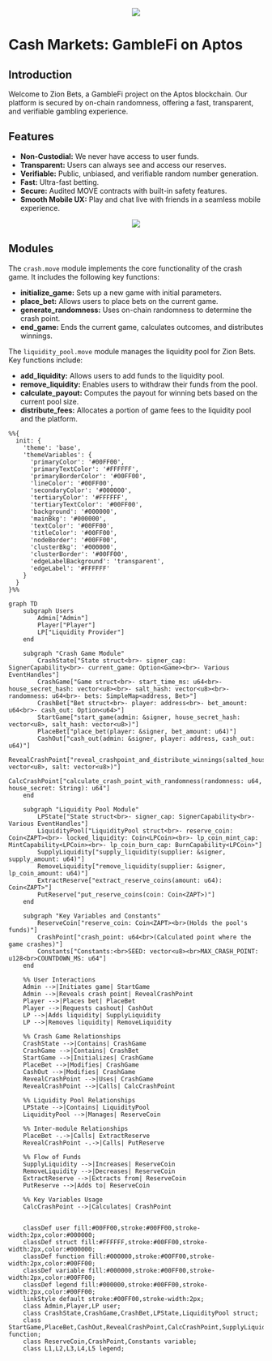 <p align="center">
  <img src="https://github.com/SeamMoney/zionbets/blob/203f651c708a06dc31926af1540aa0637fdf779c/move-mania-app/public/CASH_Banner_1500x500.png">
</p>

# Cash Markets: GambleFi on Aptos

## Introduction
Welcome to Zion Bets, a GambleFi project on the Aptos blockchain. Our platform is secured by on-chain randomness, offering a fast, transparent, and verifiable gambling experience.

## Features
- **Non-Custodial:** We never have access to user funds.
- **Transparent:** Users can always see and access our reserves.
- **Verifiable:** Public, unbiased, and verifiable random number generation.
- **Fast:** Ultra-fast betting.
- **Secure:** Audited MOVE contracts with built-in safety features.
- **Smooth Mobile UX:** Play and chat live with friends in a seamless mobile experience.

<p align="center">
  <img src="https://github.com/SeamMoney/zionbets/blob/main/move-mania-docs/src/images/zion_app_showcase.png">
</p>

## Modules
The `crash.move` module implements the core functionality of the crash game. It includes the following key functions:
- **initialize_game:** Sets up a new game with initial parameters.
- **place_bet:** Allows users to place bets on the current game.
- **generate_randomness:** Uses on-chain randomness to determine the crash point.
- **end_game:** Ends the current game, calculates outcomes, and distributes winnings.

The `liquidity_pool.move` module manages the liquidity pool for Zion Bets. Key functions include:
- **add_liquidity:** Allows users to add funds to the liquidity pool.
- **remove_liquidity:** Enables users to withdraw their funds from the pool.
- **calculate_payout:** Computes the payout for winning bets based on the current pool size.
- **distribute_fees:** Allocates a portion of game fees to the liquidity pool and the platform.

```mermaid
%%{
  init: {
    'theme': 'base',
    'themeVariables': {
      'primaryColor': '#00FF00',
      'primaryTextColor': '#FFFFFF',
      'primaryBorderColor': '#00FF00',
      'lineColor': '#00FF00',
      'secondaryColor': '#000000',
      'tertiaryColor': '#FFFFFF',
      'tertiaryTextColor': '#00FF00',
      'background': '#000000',
      'mainBkg': '#000000',
      'textColor': '#00FF00',
      'titleColor': '#00FF00',
      'nodeBorder': '#00FF00',
      'clusterBkg': '#000000',
      'clusterBorder': '#00FF00',
      'edgeLabelBackground': 'transparent',
      'edgeLabel': '#FFFFFF'
    }
  }
}%%

graph TD
    subgraph Users
        Admin["Admin"]
        Player["Player"]
        LP["Liquidity Provider"]
    end

    subgraph "Crash Game Module"
        CrashState["State struct<br>- signer_cap: SignerCapability<br>- current_game: Option<Game><br>- Various EventHandles"]
        CrashGame["Game struct<br>- start_time_ms: u64<br>- house_secret_hash: vector<u8><br>- salt_hash: vector<u8><br>- randomness: u64<br>- bets: SimpleMap<address, Bet>"]
        CrashBet["Bet struct<br>- player: address<br>- bet_amount: u64<br>- cash_out: Option<u64>"]
        StartGame["start_game(admin: &signer, house_secret_hash: vector<u8>, salt_hash: vector<u8>)"]
        PlaceBet["place_bet(player: &signer, bet_amount: u64)"]
        CashOut["cash_out(admin: &signer, player: address, cash_out: u64)"]
        RevealCrashPoint["reveal_crashpoint_and_distribute_winnings(salted_house_secret: vector<u8>, salt: vector<u8>)"]
        CalcCrashPoint["calculate_crash_point_with_randomness(randomness: u64, house_secret: String): u64"]
    end

    subgraph "Liquidity Pool Module"
        LPState["State struct<br>- signer_cap: SignerCapability<br>- Various EventHandles"]
        LiquidityPool["LiquidityPool struct<br>- reserve_coin: Coin<ZAPT><br>- locked_liquidity: Coin<LPCoin><br>- lp_coin_mint_cap: MintCapability<LPCoin><br>- lp_coin_burn_cap: BurnCapability<LPCoin>"]
        SupplyLiquidity["supply_liquidity(supplier: &signer, supply_amount: u64)"]
        RemoveLiquidity["remove_liquidity(supplier: &signer, lp_coin_amount: u64)"]
        ExtractReserve["extract_reserve_coins(amount: u64): Coin<ZAPT>"]
        PutReserve["put_reserve_coins(coin: Coin<ZAPT>)"]
    end

    subgraph "Key Variables and Constants"
        ReserveCoin["reserve_coin: Coin<ZAPT><br>(Holds the pool's funds)"]
        CrashPoint["crash_point: u64<br>(Calculated point where the game crashes)"]
        Constants["Constants:<br>SEED: vector<u8><br>MAX_CRASH_POINT: u128<br>COUNTDOWN_MS: u64"]
    end

    %% User Interactions
    Admin -->|Initiates game| StartGame
    Admin -->|Reveals crash point| RevealCrashPoint
    Player -->|Places bet| PlaceBet
    Player -->|Requests cashout| CashOut
    LP -->|Adds liquidity| SupplyLiquidity
    LP -->|Removes liquidity| RemoveLiquidity

    %% Crash Game Relationships
    CrashState -->|Contains| CrashGame
    CrashGame -->|Contains| CrashBet
    StartGame -->|Initializes| CrashGame
    PlaceBet -->|Modifies| CrashGame
    CashOut -->|Modifies| CrashGame
    RevealCrashPoint -->|Uses| CrashGame
    RevealCrashPoint -->|Calls| CalcCrashPoint

    %% Liquidity Pool Relationships
    LPState -->|Contains| LiquidityPool
    LiquidityPool -->|Manages| ReserveCoin

    %% Inter-module Relationships
    PlaceBet -.->|Calls| ExtractReserve
    RevealCrashPoint -.->|Calls| PutReserve

    %% Flow of Funds
    SupplyLiquidity -->|Increases| ReserveCoin
    RemoveLiquidity -->|Decreases| ReserveCoin
    ExtractReserve -->|Extracts from| ReserveCoin
    PutReserve -->|Adds to| ReserveCoin

    %% Key Variables Usage
    CalcCrashPoint -->|Calculates| CrashPoint


    classDef user fill:#00FF00,stroke:#00FF00,stroke-width:2px,color:#000000;
    classDef struct fill:#FFFFFF,stroke:#00FF00,stroke-width:2px,color:#000000;
    classDef function fill:#000000,stroke:#00FF00,stroke-width:2px,color:#00FF00;
    classDef variable fill:#000000,stroke:#00FF00,stroke-width:2px,color:#00FF00;
    classDef legend fill:#000000,stroke:#00FF00,stroke-width:2px,color:#00FF00;
    linkStyle default stroke:#00FF00,stroke-width:2px;
    class Admin,Player,LP user;
    class CrashState,CrashGame,CrashBet,LPState,LiquidityPool struct;
    class StartGame,PlaceBet,CashOut,RevealCrashPoint,CalcCrashPoint,SupplyLiquidity,RemoveLiquidity,ExtractReserve,PutReserve function;
    class ReserveCoin,CrashPoint,Constants variable;
    class L1,L2,L3,L4,L5 legend;
```
